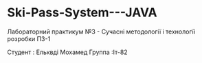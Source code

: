 # Ski-Pass-System---JAVA
Лабораторний практикум №3 - Сучасні методології і технологїі розробки ПЗ-1

Студент : Ельквді Мохамед 
Группа :Іт-82 
